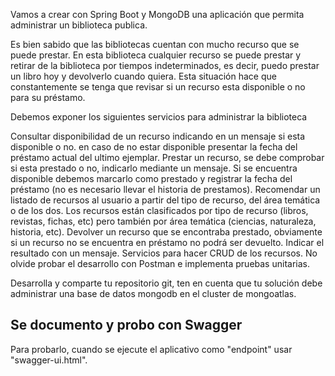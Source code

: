 Vamos a crear con Spring Boot y MongoDB una aplicación que permita administrar un biblioteca publica.



Es bien sabido que las bibliotecas cuentan con mucho recurso que se puede prestar. En esta biblioteca cualquier recurso se puede prestar y retirar de la biblioteca por tiempos indeterminados, es decir, puedo prestar un libro hoy y devolverlo cuando quiera. Esta situación hace que constantemente se tenga que revisar si un recurso esta disponible o no para su préstamo.



Debemos exponer los siguientes servicios para administrar la biblioteca

Consultar disponibilidad de un recurso indicando en un mensaje si esta disponible o no. en caso de no estar disponible presentar la fecha del préstamo actual del ultimo ejemplar.
Prestar un recurso, se debe comprobar si esta prestado o no, indicarlo mediante un mensaje. Si se encuentra disponible debemos marcarlo como prestado y registrar la fecha del préstamo (no es necesario llevar el historia de prestamos).
Recomendar un listado de recursos al usuario a partir del tipo de recurso, del área temática o de los dos. Los recursos están clasificados por tipo de recurso (libros, revistas, fichas, etc) pero también por área temática (ciencias, naturaleza, historia, etc).
Devolver un recurso que se encontraba prestado, obviamente si un recurso no se encuentra en préstamo no podrá ser devuelto. Indicar el resultado con un mensaje.
Servicios para hacer CRUD de los recursos.
No olvide probar el desarrollo con Postman e implementa pruebas unitarias.

Desarrolla y comparte tu repositorio git, ten en cuenta que tu solución debe administrar una base de datos mongodb en el cluster de mongoatlas.

## Se documento y probo con Swagger
Para probarlo, cuando se ejecute el aplicativo como "endpoint" usar "swagger-ui.html".
